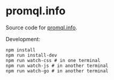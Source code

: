 # promql.info

Source code for [promql.info](https://promql.info).

Development:

```shell
npm install
npm run install-dev
npm run watch-css # in one terminal
npm run watch-js # in another terminal
npm run watch-go # in another terminal
```